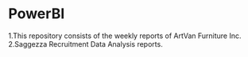 # PowerBI
1.This repository consists of the weekly reports of ArtVan Furniture Inc.
2.Saggezza Recruitment Data Analysis reports.
